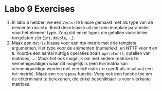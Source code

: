 # Labo 9 Exercises

1. In labo 6 hebben we een `Vector3D` klasse gemaakt met als type van de elementen `double`. Breid deze klasse uit met een template parameter voor het element type. Zorg dat enkel types die getallen voorstellen toegelaten zijn (`int`, `double`, ...).
2. Maak een `Matrix` klasse voor een `MxN` matrix met drie template argumenten. Het type voor de elementen (numeriek), en NTTP voor `M` en `N`. Voorzie een aantal nuttige operaties zoals `operator[]`, optellen van matrices, .... Maak het ook mogelijk om met andere matrices te vermenigvuldigen waar dit mogelijk is (een `MxN` matrix kan vermenigvuldigd worden met een `NxP` matrix en geeft als resultaat een `MxP` matrix). Maak een `transpose` functie. Voeg ook een functie toe om de determinant te berekenen, die enkel beschikbaar is voor vierkante matrices.
